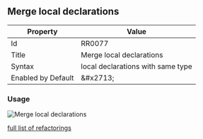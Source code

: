 ## Merge local declarations

| Property | Value |
| -------- | ----- |
| Id | RR0077 |
| Title | Merge local declarations |
| Syntax | local declarations with same type |
| Enabled by Default | &\#x2713; |

### Usage

![Merge local declarations](../../images/refactorings/MergeLocalDeclarations.png)

[full list of refactorings](Refactorings.md)